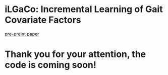 # iLGaCo: Incremental Learning of Gait Covariate Factors
[pre-preint paper](https://arxiv.org/abs/2008.13507)
# Thank you for your attention, the code is coming soon!
